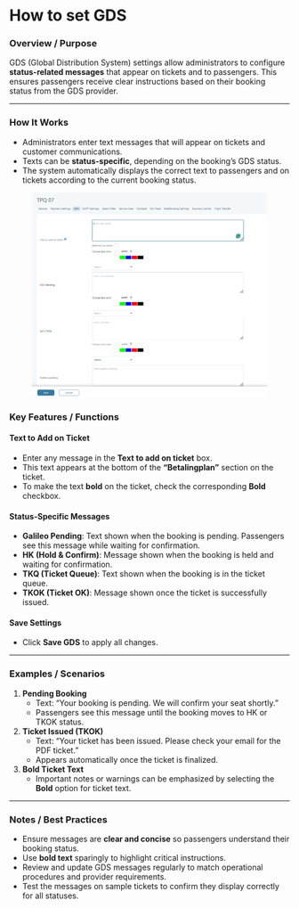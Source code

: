 # How to set GDS

### **Overview / Purpose**

GDS (Global Distribution System) settings allow administrators to configure **status-related messages** that appear on tickets and to passengers. This ensures passengers receive clear instructions based on their booking status from the GDS provider.

***

### **How It Works**

* Administrators enter text messages that will appear on tickets and customer communications.
* Texts can be **status-specific**, depending on the booking’s GDS status.
* The system automatically displays the correct text to passengers and on tickets according to the current booking status.

<figure><img src="../.gitbook/assets/image (11) (1) (1) (1) (1) (1) (1) (1).png" alt=""><figcaption></figcaption></figure>

### **Key Features / Functions**

#### **Text to Add on Ticket**

* Enter any message in the **Text to add on ticket** box.
* This text appears at the bottom of the **“Betalingplan”** section on the ticket.
* To make the text **bold** on the ticket, check the corresponding **Bold** checkbox.

#### **Status-Specific Messages**

* **Galileo Pending**: Text shown when the booking is pending. Passengers see this message while waiting for confirmation.
* **HK (Hold & Confirm)**: Message shown when the booking is held and waiting for confirmation.
* **TKQ (Ticket Queue)**: Text shown when the booking is in the ticket queue.
* **TKOK (Ticket OK)**: Message shown once the ticket is successfully issued.

#### **Save Settings**

* Click **Save GDS** to apply all changes.

***

### **Examples / Scenarios**

1. **Pending Booking**
   * Text: “Your booking is pending. We will confirm your seat shortly.”
   * Passengers see this message until the booking moves to HK or TKOK status.
2. **Ticket Issued (TKOK)**
   * Text: “Your ticket has been issued. Please check your email for the PDF ticket.”
   * Appears automatically once the ticket is finalized.
3. **Bold Ticket Text**
   * Important notes or warnings can be emphasized by selecting the **Bold** option for ticket text.

***

### **Notes / Best Practices**

* Ensure messages are **clear and concise** so passengers understand their booking status.
* Use **bold text** sparingly to highlight critical instructions.
* Review and update GDS messages regularly to match operational procedures and provider requirements.
* Test the messages on sample tickets to confirm they display correctly for all statuses.
